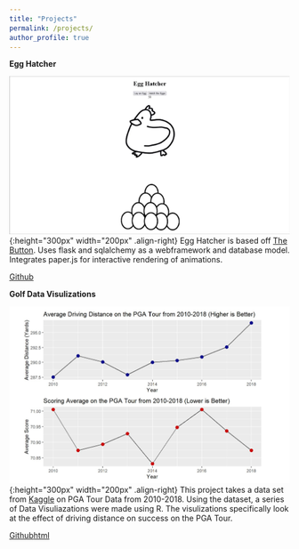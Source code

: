 ```yaml
---
title: "Projects"
permalink: /projects/
author_profile: true
---
```


**Egg Hatcher**

![egg](/assets/images/egg_hatcher_clip_.gif "title"){:height="300px" width="200px" .align-right}
Egg Hatcher is based off [The Button](https://en.wikipedia.org/wiki/The_Button_(Reddit)). Uses flask and sqlalchemy as a webframework and database model. Integrates paper.js for interactive rendering of animations.

[Github](https://github.com/zatchliu/Egg_Hatcher)



**Golf Data Visulizations**

![vis](/assets/images/vis_screen.jpg "title"){:height="300px" width="200px" .align-right}
This project takes a data set from [Kaggle](https://www.kaggle.com/datasets/jmpark746/pga-tour-data-2010-2018) on PGA Tour Data from 2010-2018. Using the dataset, a series of Data Visuliazations were made using R. The visulizations specifically look at the effect of driving distance on success on the PGA Tour.

[Github](https://github.com/zatchliu/GolfDataVis)[html](/assets/images/golfDataVis.html)